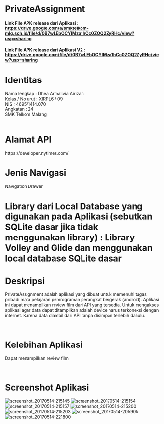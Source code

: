 # PrivateAssignment

#### Link File APK release dari Aplikasi : https://drive.google.com/a/smktelkom-mlg.sch.id/file/d/0B7wLEbOCYIMza1hCc0ZOQ2ZyRHc/view?usp=sharing
#### Link File APK release dari Aplikasi V2 : https://drive.google.com/file/d/0B7wLEbOCYIMza1hCc0ZOQ2ZyRHc/view?usp=sharing

<h1> Identitas </h1>
Nama lengkap : Dhea Armalivia Airizah <br>
Kelas / No urut : XIRPL6 / 09 <br>
NIS : 4695/1414.070 <br>
Angkatan : 24 <br>
SMK Telkom Malang<br>
<br>

<h1> Alamat API </h1>
https://developer.nytimes.com/
<br>

<h1> Jenis Navigasi </h1>
Navigation Drawer
<br>

# Library dari Local Database yang digunakan pada Aplikasi (sebutkan SQLite dasar jika tidak menggunakan library) : Library Volley and Glide dan menggunakan local database SQLite dasar

<h1> Deskripsi </h1>
<p> PrivateAssignment adalah aplikasi yang dibuat untuk memenuhi tugas pribadi mata pelajaran pemrograman perangkat bergerak (android).
Aplikasi ini dapat menampilkan review film dari API yang tersedia. Untuk mengakses aplikasi agar data dapat ditampilkan adalah device
harus terkoneksi dengan internet. Karena data diambil dari API tanpa disimpan terlebih dahulu.</p> <br>

<h1> Kelebihan Aplikasi </h1>
<p> Dapat menampilkan review film </p> <br>

# Screenshot Aplikasi </h1>
![screenshot_20170514-215145](https://cloud.githubusercontent.com/assets/22125496/26035117/4b58c826-38f1-11e7-9291-2f0d368a3793.jpg)
![screenshot_20170514-215154](https://cloud.githubusercontent.com/assets/22125496/26035114/4b56abae-38f1-11e7-9e6b-c7d2a32380bc.jpg)
![screenshot_20170514-215157](https://cloud.githubusercontent.com/assets/22125496/26035115/4b5733e4-38f1-11e7-8908-2338d50cae4a.jpg)
![screenshot_20170514-215200](https://cloud.githubusercontent.com/assets/22125496/26035116/4b58f42c-38f1-11e7-90c2-08f398779bd5.jpg)
![screenshot_20170514-215203](https://cloud.githubusercontent.com/assets/22125496/26035118/4b5e6506-38f1-11e7-81c1-ac2200db5463.jpg)
![screenshot_20170514-205905](https://cloud.githubusercontent.com/assets/22125496/26035119/4b5ec7e4-38f1-11e7-8aae-d4d6580183ae.jpg)
![screenshot_20170514-221800](https://cloud.githubusercontent.com/assets/22125496/26035233/5d331fd6-38f3-11e7-9529-9816e67a2e6f.jpg)

